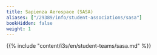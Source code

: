 ```yaml
---
title: Sapienza Aerospace (SASA)
aliases: ["/29389/info/student-associations/sasa"]
bookHidden: false
weight: 1
---
```


{{% include "content/i3s/en/student-teams/sasa.md" %}}